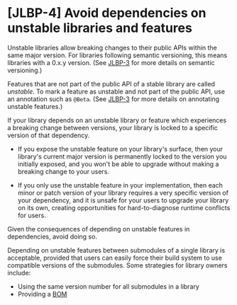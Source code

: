 # [JLBP-4] Avoid dependencies on unstable libraries and features

Unstable libraries allow breaking changes to their
public APIs within the same major version. For libraries following semantic
versioning, this means libraries with a 0.x.y version. (See [JLBP-3](JLBP-3.md)
for more details on semantic versioning.)

Features that are not part of the public API of a
stable library are called *unstable*. To mark a feature as unstable and
not part of the public API, use an annotation such as `@Beta`. (See
[JLBP-3](JLBP-3.md) for more details on annotating unstable features.)

If your library depends on an unstable library or feature which
experiences a breaking change between versions, your library is locked to
a specific version of that dependency.

- If you expose the unstable feature on your library's surface, then your
library's current major version is permanently locked to the version
you initially exposed, and you won't be able to upgrade without making a
breaking change to your users.

- If you only use the unstable feature in your implementation, then each minor
or patch version of your library requires a very specific version of
your dependency, and it is unsafe for your users to upgrade your
library on its own, creating opportunities for hard-to-diagnose runtime
conflicts for users.

Given the consequences of depending on unstable features in dependencies,
avoid doing so.

Depending on unstable features between submodules of a single library is
acceptable, provided that users can easily force their build system to use
compatible versions of the submodules. Some strategies for library owners
include:

- Using the same version number for all submodules in a library
- Providing a [BOM](http://maven.apache.org/guides/introduction/introduction-to-dependency-mechanism.html#Importing_Dependencies)
